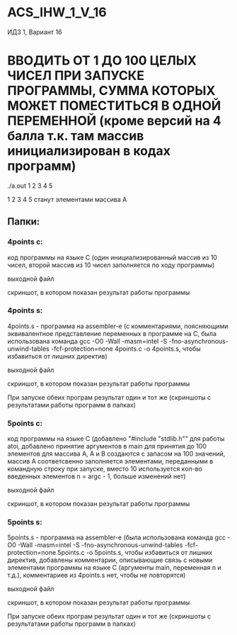 # ACS_IHW_1_V_16
ИДЗ 1, Вариант 16

# ВВОДИТЬ ОТ 1 ДО 100 ЦЕЛЫХ ЧИСЕЛ ПРИ ЗАПУСКЕ ПРОГРАММЫ, СУММА КОТОРЫХ МОЖЕТ ПОМЕСТИТЬСЯ В ОДНОЙ ПЕРЕМЕННОЙ (кроме версий на 4 балла т.к. там массив инициализирован в кодах программ)
./a.out 1 2 3 4 5 

1 2 3 4 5 станут элементами массива A
## Папки:

### 4points c:

код программы на языке C (один инициализированный массив из 10 чисел, второй массив из 10 чисел заполняется по ходу программы)

выходной файл

скриншот, в котором показан результат работы программы 

### 4points s:

4points.s - программа на assembler-е (с комментариями, поясняющими эквивалентное представление переменных в программе на C, была использована команда gcc -O0 -Wall -masm=intel -S -fno-asynchronous-unwind-tables -fcf-protection=none 4points.c -o 4points.s, чтобы избавиться от лишних директив)

выходной файл

скриншот, в котором показан результат работы программы

При запуске обеих програм результат один и тот же (скриншоты с результатами работы программ в папках)

### 5points c:

код программы на языке C (добавлено "#include "stdlib.h"" для работы atoi, добавлено принятие аргументов в main для принятия до 100 элементов для массива A, A и B создаются с запасом на 100 значений, массив A соответсвенно заполняется элементами, переданными в командную строку при запуске, вместо 10 используется кол-во введенных элементов n = argc - 1, больше изменений нет)

выходной файл

скриншот, в котором показан результат работы программы

### 5points s:

5points.s - программа на assembler-е (была использована команда gcc -O0 -Wall -masm=intel -S -fno-asynchronous-unwind-tables -fcf-protection=none 5points.c -o 5points.s, чтобы избавиться от лишних директив, добавлены комментарии, описывающие связь с новыми элементами программы на языке C (аргументы main, переменная n и т.д.), комментариев из 4points.s нет, чтобы не повторятся)

выходной файл

скриншот, в котором показан результат работы программы

При запуске обеих програм результат один и тот же (скриншоты с результатами работы программ в папках)
